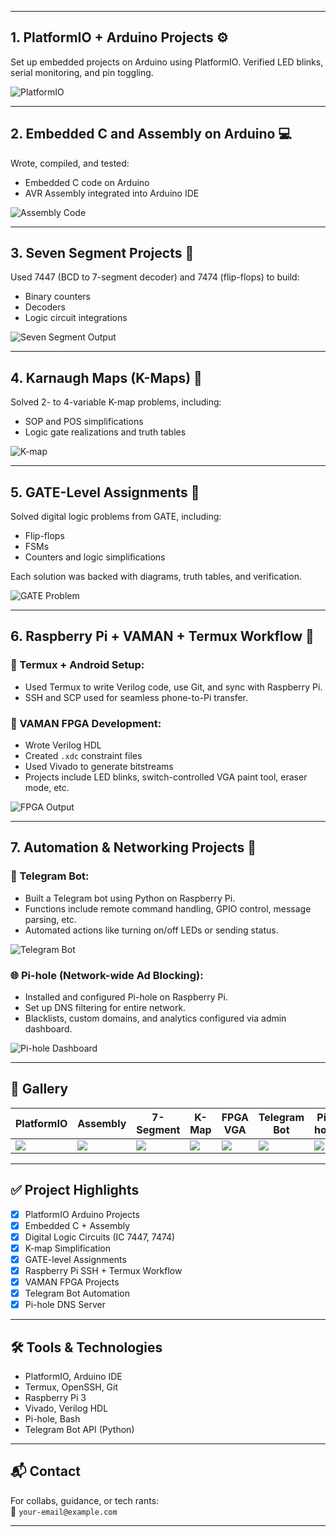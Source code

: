 
---

## 1. PlatformIO + Arduino Projects ⚙️

Set up embedded projects on Arduino using PlatformIO. Verified LED blinks, serial monitoring, and pin toggling.

![PlatformIO](images/example.png)

---

## 2. Embedded C and Assembly on Arduino 💻

Wrote, compiled, and tested:
- Embedded C code on Arduino
- AVR Assembly integrated into Arduino IDE

![Assembly Code](images/example.png)

---

## 3. Seven Segment Projects 🔢

Used 7447 (BCD to 7-segment decoder) and 7474 (flip-flops) to build:
- Binary counters
- Decoders
- Logic circuit integrations

![Seven Segment Output](images/example.png)

---

## 4. Karnaugh Maps (K-Maps) 🧠

Solved 2- to 4-variable K-map problems, including:
- SOP and POS simplifications
- Logic gate realizations and truth tables

![K-map](images/example.png)

---

## 5. GATE-Level Assignments 📘

Solved digital logic problems from GATE, including:
- Flip-flops
- FSMs
- Counters and logic simplifications

Each solution was backed with diagrams, truth tables, and verification.

![GATE Problem](images/example.png)

---

## 6. Raspberry Pi + VAMAN + Termux Workflow 🔁

### 📱 Termux + Android Setup:
- Used Termux to write Verilog code, use Git, and sync with Raspberry Pi.
- SSH and SCP used for seamless phone-to-Pi transfer.

### 🧠 VAMAN FPGA Development:
- Wrote Verilog HDL
- Created `.xdc` constraint files
- Used Vivado to generate bitstreams
- Projects include LED blinks, switch-controlled VGA paint tool, eraser mode, etc.

![FPGA Output](images/example.png)

---

## 7. Automation & Networking Projects 🔐

### 🤖 Telegram Bot:
- Built a Telegram bot using Python on Raspberry Pi.
- Functions include remote command handling, GPIO control, message parsing, etc.
- Automated actions like turning on/off LEDs or sending status.

![Telegram Bot](images/example.png)

### 🌐 Pi-hole (Network-wide Ad Blocking):
- Installed and configured Pi-hole on Raspberry Pi.
- Set up DNS filtering for entire network.
- Blacklists, custom domains, and analytics configured via admin dashboard.

![Pi-hole Dashboard](images/example.png)

---

## 📸 Gallery

| PlatformIO | Assembly | 7-Segment | K-Map | FPGA VGA | Telegram Bot | Pi-hole |
|------------|----------|-----------|-------|----------|---------------|----------|
| ![](images/example.png) | ![](images/example.png) | ![](images/example.png) | ![](images/example.png) | ![](images/example.png) | ![](images/example.png) | ![](images/example.png) |

---

## ✅ Project Highlights

- [x] PlatformIO Arduino Projects  
- [x] Embedded C + Assembly  
- [x] Digital Logic Circuits (IC 7447, 7474)  
- [x] K-map Simplification  
- [x] GATE-level Assignments  
- [x] Raspberry Pi SSH + Termux Workflow  
- [x] VAMAN FPGA Projects  
- [x] Telegram Bot Automation  
- [x] Pi-hole DNS Server  

---

## 🛠 Tools & Technologies

- PlatformIO, Arduino IDE  
- Termux, OpenSSH, Git  
- Raspberry Pi 3  
- Vivado, Verilog HDL  
- Pi-hole, Bash  
- Telegram Bot API (Python)

---

## 📬 Contact

For collabs, guidance, or tech rants:  
📧 `your-email@example.com`

---

